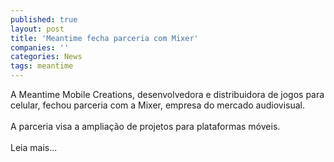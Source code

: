 ```yaml
---
published: true
layout: post
title: 'Meantime fecha parceria com Mixer'
companies: ''
categories: News
tags: meantime
---
```

A Meantime Mobile Creations, desenvolvedora e distribuidora de jogos para celular, fechou parceria com a Mixer, empresa do mercado audiovisual.<br /><br />A parceria visa a amplia&ccedil;&atilde;o de projetos para plataformas m&oacute;veis.<br /><br />Leia mais...

